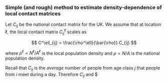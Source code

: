 ### Simple (and rough) method to estimate density-dependence of local contact matrices

Let $C_{ij}$ be the national contact matrix for the UK. We assume that at location $\ell$, the local contact matrix $C^\ell_{ij}$ scales as

$$
C^\ell_{ij} = \frac{\rho^\ell}{\bar{\rho}} C_{ij}
$$

where $\rho^\ell = N^\ell / A^\ell$ is the local population density and $\rho = N / A$ is the national population density.

Recall that $C_{ij}$ is the *average* number of people from age class $j$ that people from $i$ meet during a day. Therefore $C_{ij}$ and $
<!--stackedit_data:
eyJoaXN0b3J5IjpbLTUwMDU0OTcwMiwxMDI0NTczMDEyXX0=
-->